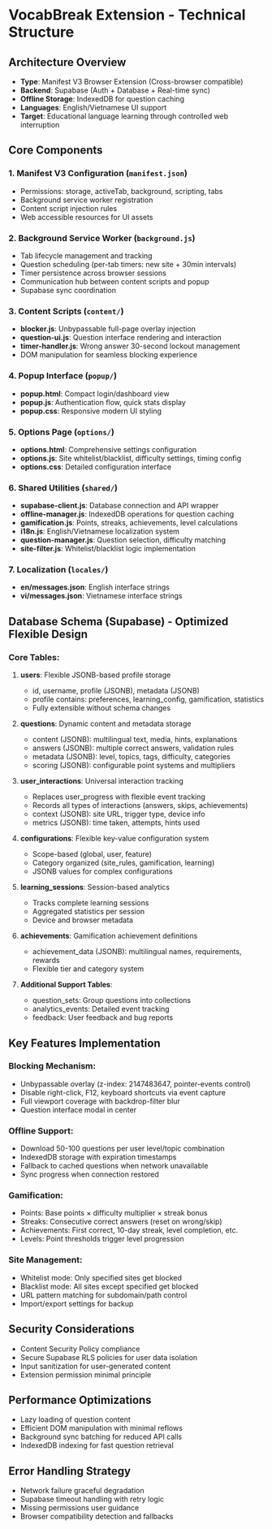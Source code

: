 # VocabBreak Extension - Technical Structure

## Architecture Overview
- **Type**: Manifest V3 Browser Extension (Cross-browser compatible)
- **Backend**: Supabase (Auth + Database + Real-time sync)
- **Offline Storage**: IndexedDB for question caching
- **Languages**: English/Vietnamese UI support
- **Target**: Educational language learning through controlled web interruption

## Core Components

### 1. Manifest V3 Configuration (`manifest.json`)
- Permissions: storage, activeTab, background, scripting, tabs
- Background service worker registration
- Content script injection rules
- Web accessible resources for UI assets

### 2. Background Service Worker (`background.js`)
- Tab lifecycle management and tracking
- Question scheduling (per-tab timers: new site + 30min intervals)
- Timer persistence across browser sessions
- Communication hub between content scripts and popup
- Supabase sync coordination

### 3. Content Scripts (`content/`)
- **blocker.js**: Unbypassable full-page overlay injection
- **question-ui.js**: Question interface rendering and interaction
- **timer-handler.js**: Wrong answer 30-second lockout management
- DOM manipulation for seamless blocking experience

### 4. Popup Interface (`popup/`)
- **popup.html**: Compact login/dashboard view
- **popup.js**: Authentication flow, quick stats display
- **popup.css**: Responsive modern UI styling

### 5. Options Page (`options/`)
- **options.html**: Comprehensive settings configuration
- **options.js**: Site whitelist/blacklist, difficulty settings, timing config
- **options.css**: Detailed configuration interface

### 6. Shared Utilities (`shared/`)
- **supabase-client.js**: Database connection and API wrapper
- **offline-manager.js**: IndexedDB operations for question caching
- **gamification.js**: Points, streaks, achievements, level calculations
- **i18n.js**: English/Vietnamese localization system
- **question-manager.js**: Question selection, difficulty matching
- **site-filter.js**: Whitelist/blacklist logic implementation

### 7. Localization (`locales/`)
- **en/messages.json**: English interface strings
- **vi/messages.json**: Vietnamese interface strings

## Database Schema (Supabase) - Optimized Flexible Design

### Core Tables:
1. **users**: Flexible JSONB-based profile storage
   - id, username, profile (JSONB), metadata (JSONB)
   - profile contains: preferences, learning_config, gamification, statistics
   - Fully extensible without schema changes

2. **questions**: Dynamic content and metadata storage
   - content (JSONB): multilingual text, media, hints, explanations
   - answers (JSONB): multiple correct answers, validation rules
   - metadata (JSONB): level, topics, tags, difficulty, categories
   - scoring (JSONB): configurable point systems and multipliers

3. **user_interactions**: Universal interaction tracking
   - Replaces user_progress with flexible event tracking
   - Records all types of interactions (answers, skips, achievements)
   - context (JSONB): site URL, trigger type, device info
   - metrics (JSONB): time taken, attempts, hints used

4. **configurations**: Flexible key-value configuration system
   - Scope-based (global, user, feature)
   - Category organized (site_rules, gamification, learning)
   - JSONB values for complex configurations

5. **learning_sessions**: Session-based analytics
   - Tracks complete learning sessions
   - Aggregated statistics per session
   - Device and browser metadata

6. **achievements**: Gamification achievement definitions
   - achievement_data (JSONB): multilingual names, requirements, rewards
   - Flexible tier and category system

7. **Additional Support Tables**:
   - question_sets: Group questions into collections
   - analytics_events: Detailed event tracking
   - feedback: User feedback and bug reports

## Key Features Implementation

### Blocking Mechanism:
- Unbypassable overlay (z-index: 2147483647, pointer-events control)
- Disable right-click, F12, keyboard shortcuts via event capture
- Full viewport coverage with backdrop-filter blur
- Question interface modal in center

### Offline Support:
- Download 50-100 questions per user level/topic combination
- IndexedDB storage with expiration timestamps
- Fallback to cached questions when network unavailable
- Sync progress when connection restored

### Gamification:
- Points: Base points × difficulty multiplier × streak bonus
- Streaks: Consecutive correct answers (reset on wrong/skip)
- Achievements: First correct, 10-day streak, level completion, etc.
- Levels: Point thresholds trigger level progression

### Site Management:
- Whitelist mode: Only specified sites get blocked
- Blacklist mode: All sites except specified get blocked
- URL pattern matching for subdomain/path control
- Import/export settings for backup

## Security Considerations
- Content Security Policy compliance
- Secure Supabase RLS policies for user data isolation
- Input sanitization for user-generated content
- Extension permission minimal principle

## Performance Optimizations
- Lazy loading of question content
- Efficient DOM manipulation with minimal reflows
- Background sync batching for reduced API calls
- IndexedDB indexing for fast question retrieval

## Error Handling Strategy
- Network failure graceful degradation
- Supabase timeout handling with retry logic
- Missing permissions user guidance
- Browser compatibility detection and fallbacks


